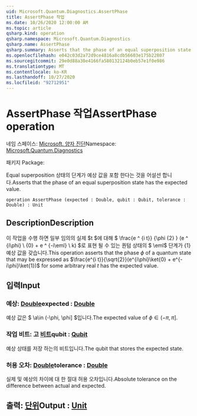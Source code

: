 ```yaml
---
uid: Microsoft.Quantum.Diagnostics.AssertPhase
title: AssertPhase 작업
ms.date: 10/26/2020 12:00:00 AM
ms.topic: article
qsharp.kind: operation
qsharp.namespace: Microsoft.Quantum.Diagnostics
qsharp.name: AssertPhase
qsharp.summary: Asserts that the phase of an equal superposition state has the expected value.
ms.openlocfilehash: e042c03d2a72d9ce4816a8cdb56603e175b22807
ms.sourcegitcommit: 29e0d88a30e4166fa580132124b0eb57e1f0e986
ms.translationtype: MT
ms.contentlocale: ko-KR
ms.lasthandoff: 10/27/2020
ms.locfileid: "92712951"
---
```

# <a name="assertphase-operation"></a><span data-ttu-id="20869-102">AssertPhase 작업</span><span class="sxs-lookup"><span data-stu-id="20869-102">AssertPhase operation</span></span>

<span data-ttu-id="20869-103">네임 스페이스: [Microsoft. 양자 진단](xref:Microsoft.Quantum.Diagnostics)</span><span class="sxs-lookup"><span data-stu-id="20869-103">Namespace: [Microsoft.Quantum.Diagnostics](xref:Microsoft.Quantum.Diagnostics)</span></span>

<span data-ttu-id="20869-104">패키지 [](https://nuget.org/packages/)</span><span class="sxs-lookup"><span data-stu-id="20869-104">Package: [](https://nuget.org/packages/)</span></span>


<span data-ttu-id="20869-105">Equal superposition 상태의 단계가 예상 값을 포함 한다는 것을 어설션 합니다.</span><span class="sxs-lookup"><span data-stu-id="20869-105">Asserts that the phase of an equal superposition state has the expected value.</span></span>

```qsharp
operation AssertPhase (expected : Double, qubit : Qubit, tolerance : Double) : Unit
```


## <a name="description"></a><span data-ttu-id="20869-106">Description</span><span class="sxs-lookup"><span data-stu-id="20869-106">Description</span></span>

<span data-ttu-id="20869-107">이 작업을 수행 하면 일부 임의의 실제 $t $에 대해 $ \frac{e ^ {i t}} {\phi {2} } (e ^ {i\phi} \ {0} + e ^ {-i\eml} \ k) $로 표현 될 수 있는 퀀텀 상태의 $ \eml$ 단계가 {1} 예상 값을 갖습니다.</span><span class="sxs-lookup"><span data-stu-id="20869-107">This operation asserts that the phase $\phi$ of a quantum state that may be expressed as $\frac{e^{i t}}{\sqrt{2}}(e^{i\phi}\ket{0} + e^{-i\phi}\ket{1})$ for some arbitrary real $t$ has the expected value.</span></span>

## <a name="input"></a><span data-ttu-id="20869-108">입력</span><span class="sxs-lookup"><span data-stu-id="20869-108">Input</span></span>

### <a name="expected--double"></a><span data-ttu-id="20869-109">예상: [Double](xref:microsoft.quantum.lang-ref.double)</span><span class="sxs-lookup"><span data-stu-id="20869-109">expected : [Double](xref:microsoft.quantum.lang-ref.double)</span></span>

<span data-ttu-id="20869-110">예상 값은 $ \\a\in (-\phi, \phi] $입니다.</span><span class="sxs-lookup"><span data-stu-id="20869-110">The expected value of $\phi \in (-\pi,\pi]$.</span></span>


### <a name="qubit--qubit"></a><span data-ttu-id="20869-111">작업 비트: 고 [비트](xref:microsoft.quantum.lang-ref.qubit)</span><span class="sxs-lookup"><span data-stu-id="20869-111">qubit : [Qubit](xref:microsoft.quantum.lang-ref.qubit)</span></span>

<span data-ttu-id="20869-112">예상 상태를 저장 하는의 비트입니다.</span><span class="sxs-lookup"><span data-stu-id="20869-112">The qubit that stores the expected state.</span></span>


### <a name="tolerance--double"></a><span data-ttu-id="20869-113">허용 오차: [Double](xref:microsoft.quantum.lang-ref.double)</span><span class="sxs-lookup"><span data-stu-id="20869-113">tolerance : [Double](xref:microsoft.quantum.lang-ref.double)</span></span>

<span data-ttu-id="20869-114">실제 및 예상의 차이에 대 한 절대 허용 오차입니다.</span><span class="sxs-lookup"><span data-stu-id="20869-114">Absolute tolerance on the difference between actual and expected.</span></span>



## <a name="output--unit"></a><span data-ttu-id="20869-115">출력: [단위](xref:microsoft.quantum.lang-ref.unit)</span><span class="sxs-lookup"><span data-stu-id="20869-115">Output : [Unit](xref:microsoft.quantum.lang-ref.unit)</span></span>

